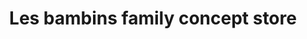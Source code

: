 ---
title: "Les bambins family concept store"
url: /cherbourg-en-cotentin/les-bambins-family-concept-store/
shop: produits pour bébés
---